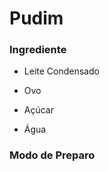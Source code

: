 # Pudim



### Ingrediente

- Leite Condensado

- Ovo

- Açúcar

- Água

  

### Modo de Preparo





